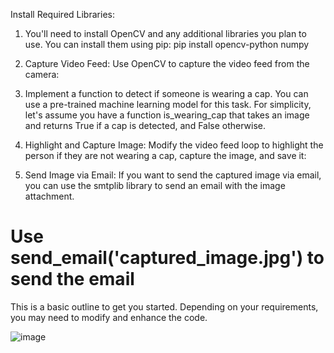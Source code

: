Install Required Libraries:
1. You'll need to install OpenCV and any additional libraries you plan to use. You can install them using pip:
pip install opencv-python numpy
2. Capture Video Feed:
Use OpenCV to capture the video feed from the camera:

3. Implement a function to detect if someone is wearing a cap. You can use a pre-trained machine learning model for this task. For simplicity, let's assume you have a function is_wearing_cap that takes an image and returns True if a cap is detected, and False otherwise.
4. Highlight and Capture Image:
Modify the video feed loop to highlight the person if they are not wearing a cap, capture the image, and save it:

5. Send Image via Email:
If you want to send the captured image via email, you can use the smtplib library to send an email with the image attachment.
# Use send_email('captured_image.jpg') to send the email
This is a basic outline to get you started. Depending on your requirements, you may need to modify and enhance the code.

![image](https://github.com/gauri02-debug/Wear-Cap-Recognition/assets/77614293/b452112e-bf31-4916-aa2f-db8d3038e079)
